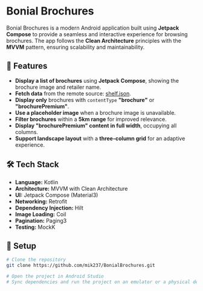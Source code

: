# Bonial Brochures

Bonial Brochures is a modern Android application built using **Jetpack Compose** to provide a seamless and interactive experience for browsing brochures. The app follows the **Clean Architecture** principles with the **MVVM** pattern, ensuring scalability and maintainability.

## 📌 Features
- **Display a list of brochures** using **Jetpack Compose**, showing the brochure image and retailer name.  
- **Fetch data** from the remote source: [shelf.json](https://mobile-s3-test-assets.aws-sdlc-bonial.com/shelf.json).  
- **Display only** brochures with `contentType` **"brochure"** or **"brochurePremium"**.  
- **Use a placeholder image** when a brochure image is unavailable.
- **Filter brochures** within a **5km range** for improved relevance.  
- **Display "brochurePremium" content in full width**, occupying all columns.  
- **Support landscape layout** with a **three-column grid** for an adaptive experience.  

## 🛠 Tech Stack
- **Language:** Kotlin
- **Architecture:** MVVM with Clean Architecture
- **UI:** Jetpack Compose (Material3)
- **Networking:** Retrofit
- **Dependency Injection:** Hilt
- **Image Loading:** Coil
- **Pagination:** Paging3
- **Testing:** MockK

## 🚀 Setup
```bash
# Clone the repository
git clone https://github.com/mik237/BonialBrochures.git

# Open the project in Android Studio
# Sync dependencies and run the project on an emulator or a physical device
